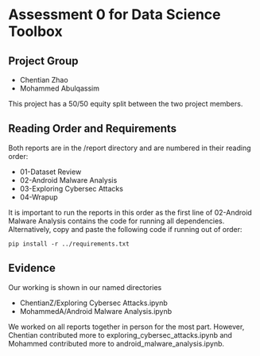 # Assessment 0 for Data Science Toolbox

## Project Group
  - Chentian Zhao
  - Mohammed Abulqassim

This project has a 50/50 equity split between the two project members.

## Reading Order and Requirements

Both reports are in the /report directory and are numbered in their reading order:
  - 01-Dataset Review
  - 02-Android Malware Analysis
  - 03-Exploring Cybersec Attacks
  - 04-Wrapup

It is important to run the reports in this order as the first line of 02-Android Malware Analysis contains the code for running all dependencies.
Alternatively, copy and paste the following code if running out of order:

` pip install -r ../requirements.txt `

## Evidence
Our working is shown in our named directories
  - ChentianZ/Exploring Cybersec Attacks.ipynb
  - MohammedA/Android Malware Analysis.ipynb

We worked on all reports together in person for the most part. However, Chentian contributed more to exploring_cybersec_attacks.ipynb and Mohammed
contributed more to android_malware_analysis.ipynb.
